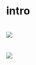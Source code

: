 # intro

# ![](http://file2.instiz.net/data/cached_img/upload/2016/07/29/18/e09657f102d879d7a79797ef0b5ce8e7.png)

# [![](https://encrypted-tbn0.gstatic.com/images?q=tbn:ANd9GcQeMsps8-ES68bRUFBbY40mD-QglsyvtSOorsHqd9MH1NA677glSg)](https://youtu.be/JGwWNGJdvx8)
